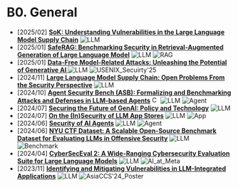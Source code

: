 # B0. General
- [2025/02] **[SoK: Understanding Vulnerabilities in the Large Language Model Supply Chain]()** ![LLM](https://img.shields.io/badge/LLM-589cf4)
- [2025/01] **[SafeRAG: Benchmarking Security in Retrieval-Augmented Generation of Large Language Model](https://arxiv.org/abs/2501.18636)** ![LLM](https://img.shields.io/badge/LLM-589cf4) ![RAG](https://img.shields.io/badge/RAG-87b800)
- [2025/01] **[Data-Free Model-Related Attacks: Unleashing the Potential of Generative AI ](https://arxiv.org/abs/2501.16671)** ![LLM](https://img.shields.io/badge/LLM-589cf4) ![USENIX_Secuirty'25](https://img.shields.io/badge/USENIX_Secuirty'25-f1b800)
- [2024/11] **[Large Language Model Supply Chain: Open Problems From the Security Perspective](https://arxiv.org/abs/2411.01604)** ![LLM](https://img.shields.io/badge/LLM-589cf4)
- [2024/10] **[Agent Security Bench (ASB): Formalizing and Benchmarking Attacks and Defenses in LLM-based Agents](https://arxiv.org/abs/2410.02644)** [<img src="https://github.com/FortAwesome/Font-Awesome/blob/6.x/svgs/brands/github.svg" alt="Code" width="15" height="15">](https://github.com/agiresearch/ASB) ![LLM](https://img.shields.io/badge/LLM-589cf4) ![Agent](https://img.shields.io/badge/Agent-87b800)
- [2024/07] **[Securing the Future of GenAI: Policy and Technology](https://arxiv.org/abs/2407.12999)** ![LLM](https://img.shields.io/badge/LLM-589cf4)
- [2024/07] **[On the (In)Security of LLM App Stores](https://arxiv.org/abs/2407.08422)** ![LLM](https://img.shields.io/badge/LLM-589cf4) ![App](https://img.shields.io/badge/App-87b800)
- [2024/06] **[Security of AI Agents](https://arxiv.org/abs/2406.08689)** ![LLM](https://img.shields.io/badge/LLM-589cf4) ![Agent](https://img.shields.io/badge/Agent-87b800)
- [2024/06] **[NYU CTF Dataset: A Scalable Open-Source Benchmark Dataset for Evaluating LLMs in Offensive Security](https://arxiv.org/abs/2406.05590)** ![LLM](https://img.shields.io/badge/LLM-589cf4) ![Benchmark](https://img.shields.io/badge/Benchmark-87b800)
- [2024/04] **[CyberSecEval 2: A Wide-Ranging Cybersecurity Evaluation Suite for Large Language Models](https://arxiv.org/abs/2404.13161)** ![LLM](https://img.shields.io/badge/LLM-589cf4) ![AI_at_Meta](https://img.shields.io/badge/AI_at_Meta-f1b800)
- [2023/11] **[Identifying and Mitigating Vulnerabilities in LLM-Integrated Applications](https://arxiv.org/abs/2311.16153)** ![LLM](https://img.shields.io/badge/LLM-589cf4) ![AsiaCCS'24_Poster](https://img.shields.io/badge/AsiaCCS'24_Poster-f1b800)
